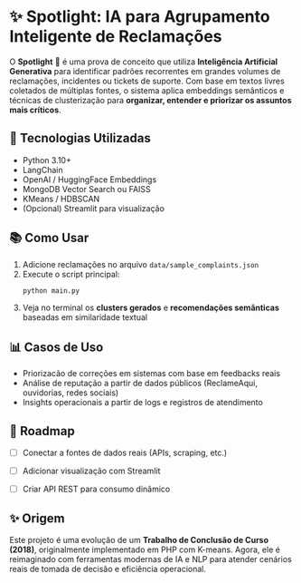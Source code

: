 # ✨ Spotlight: IA para Agrupamento Inteligente de Reclamações

O **Spotlight** 🔦 é uma prova de conceito que utiliza **Inteligência Artificial Generativa** para identificar padrões recorrentes em grandes volumes de reclamações, incidentes ou tickets de suporte. Com base em textos livres coletados de múltiplas fontes, o sistema aplica embeddings semânticos e técnicas de clusterização para **organizar, entender e priorizar os assuntos mais críticos**. 


## 🧠 Tecnologias Utilizadas
- Python 3.10+
- LangChain 
- OpenAI / HuggingFace Embeddings
- MongoDB Vector Search ou FAISS
- KMeans / HDBSCAN
- (Opcional) Streamlit para visualização


## 📚 Como Usar
1. Adicione reclamações no arquivo `data/sample_complaints.json`
2. Execute o script principal:
   ```bash
   python main.py
   ```
3. Veja no terminal os **clusters gerados** e **recomendações semânticas** baseadas em similaridade textual


## 📊 Casos de Uso
- Priorizacão de correções em sistemas com base em feedbacks reais
- Análise de reputação a partir de dados públicos (ReclameAqui, ouvidorias, redes sociais)
- Insights operacionais a partir de logs e registros de atendimento


## 🔄 Roadmap
- [ ] Conectar a fontes de dados reais (APIs, scraping, etc.)
- [ ] Adicionar visualização com Streamlit 
- [ ] Criar API REST para consumo dinâmico


## ✨ Origem
Este projeto é uma evolução de um **Trabalho de Conclusão de Curso (2018)**, originalmente implementado em PHP com K-means. Agora, ele é reimaginado com ferramentas modernas de IA e NLP para atender cenários reais de tomada de decisão e eficiência operacional.
